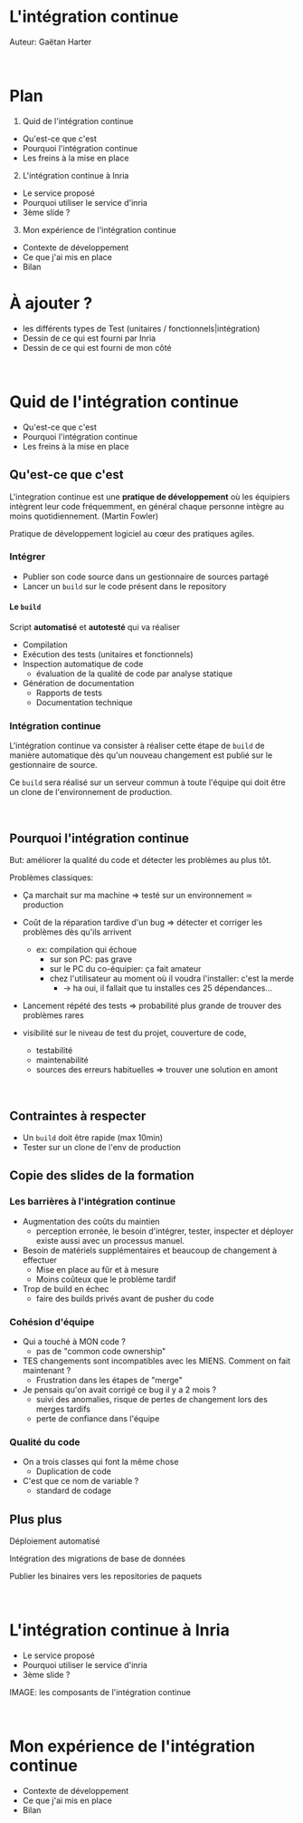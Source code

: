 L'intégration continue
======================

Auteur: Gaëtan Harter



<html><div style="page-break-before:always">&nbsp;</div></html>

Plan
====


1. Quid de l'intégration continue
  * Qu'est-ce que c'est
  * Pourquoi l'intégration continue
  * Les freins à la mise en place
2. L'intégration continue à Inria
  * Le service proposé
  * Pourquoi utiliser le service d'inria
  * 3ème slide ?
3. Mon expérience de l'intégration continue
  * Contexte de développement
  * Ce que j'ai mis en place
  * Bilan




À ajouter ?
===========

* les différents types de Test (unitaires / fonctionnels|intégration)
* Dessin de ce qui est fourni par Inria
* Dessin de ce qui est fourni de mon côté




<html><div style="page-break-before:always">&nbsp;</div></html>


Quid de l'intégration continue
==============================

  * Qu'est-ce que c'est
  * Pourquoi l'intégration continue
  * Les freins à la mise en place


Qu'est-ce que c'est
-------------------

L'integration continue est une __pratique de développement__ où les équipiers
intègrent leur code fréquemment, en général chaque personne intègre au moins
quotidiennement.
(Martin Fowler)

Pratique de développement logiciel au cœur des pratiques agiles.


### Intégrer ###

* Publier son code source dans un gestionnaire de sources partagé
* Lancer un `build` sur le code présent dans le repository


#### Le `build` ####

Script __automatisé__ et __autotesté__ qui va réaliser

* Compilation
* Exécution des tests (unitaires et fonctionnels)
* Inspection automatique de code
    * évaluation de la qualité de code par analyse statique
* Génération de documentation
    * Rapports de tests
    * Documentation technique

### Intégration continue ###

L'intégration continue va consister à réaliser cette étape de `build` de
manière automatique dès qu'un nouveau changement est publié sur
le gestionnaire de source.

Ce `build` sera réalisé sur un serveur commun à toute l'équipe qui doit être
un clone de l'environnement de production.

<html><div style="page-break-before:always">&nbsp;</div></html>


Pourquoi l'intégration continue
-------------------------------

But: améliorer la qualité du code et détecter les problèmes au plus tôt.


Problèmes classiques:

* Ça marchait sur ma machine => testé sur un environnement ≃ production
* Coût de la réparation tardive d'un bug => détecter et corriger les problèmes dès qu'ils arrivent
    * ex: compilation qui échoue
        * sur son PC: pas grave
        * sur le PC du co-équipier: ça fait amateur
        * chez l'utilisateur au moment où il voudra l'installer: c'est la merde
             * -> ha oui, il fallait que tu installes ces 25 dépendances…

* Lancement répété des tests => probabilité plus grande de trouver des problèmes rares

* visibilité sur le niveau de test du projet, couverture de code,
    * testabilité
    * maintenabilité
    * sources des erreurs habituelles => trouver une solution en amont



<html><div style="page-break-before:always">&nbsp;</div></html>

Contraintes à respecter
-----------------------

* Un `build` doit être rapide (max 10min)
* Tester sur un clone de l'env de production


Copie des slides de la formation
--------------------------------

### Les barrières à l'intégration continue ###

* Augmentation des coûts du maintien
    * perception erronée, le besoin d'intégrer, tester, inspecter et déployer existe aussi avec un processus manuel.
* Besoin de matériels supplémentaires et beaucoup de changement à effectuer
    * Mise en place au fûr et à mesure
    * Moins coûteux que le problème tardif
* Trop de build en échec
    * faire des builds privés avant de pusher du code


### Cohésion d'équipe ###

* Qui a touché à MON code ?
    * pas de "common code ownership"
* TES changements sont incompatibles avec les MIENS. Comment on fait maintenant ?
    * Frustration dans les étapes de "merge"
* Je pensais qu'on avait corrigé ce bug il y a 2 mois ?
    * suivi des anomalies, risque de pertes de changement lors des merges tardifs
    * perte de confiance dans l'équipe

### Qualité du code ###

* On a trois classes qui font la même chose
    * Duplication de code
* C'est que ce nom de variable ?
    * standard de codage


Plus plus
---------

Déploiement automatisé

Intégration des migrations de base de données

Publier les binaires vers les repositories de paquets


<html><div style="page-break-before:always">&nbsp;</div></html>

L'intégration continue à Inria
==============================

  * Le service proposé
  * Pourquoi utiliser le service d'inria
  * 3ème slide ?

IMAGE: les composants de l'intégration continue

<html><div style="page-break-before:always">&nbsp;</div></html>

Mon expérience de l'intégration continue
========================================

  * Contexte de développement
  * Ce que j'ai mis en place
  * Bilan

<html><div style="page-break-before:always">&nbsp;</div></html>
